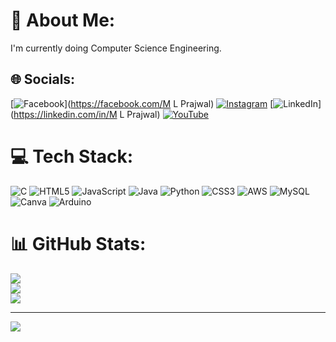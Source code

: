 # 💫 About Me:
I'm currently doing Computer Science Engineering.<br>


## 🌐 Socials:
[![Facebook](https://img.shields.io/badge/Facebook-%231877F2.svg?logo=Facebook&logoColor=white)](https://facebook.com/M L Prajwal) [![Instagram](https://img.shields.io/badge/Instagram-%23E4405F.svg?logo=Instagram&logoColor=white)](https://instagram.com/prajwalml21) [![LinkedIn](https://img.shields.io/badge/LinkedIn-%230077B5.svg?logo=linkedin&logoColor=white)](https://linkedin.com/in/M L Prajwal) [![YouTube](https://img.shields.io/badge/YouTube-%23FF0000.svg?logo=YouTube&logoColor=white)](https://youtube.com/@@yuvapraju6877) 

# 💻 Tech Stack:
![C](https://img.shields.io/badge/c-%2300599C.svg?style=plastic&logo=c&logoColor=white) ![HTML5](https://img.shields.io/badge/html5-%23E34F26.svg?style=plastic&logo=html5&logoColor=white) ![JavaScript](https://img.shields.io/badge/javascript-%23323330.svg?style=plastic&logo=javascript&logoColor=%23F7DF1E) ![Java](https://img.shields.io/badge/java-%23ED8B00.svg?style=plastic&logo=openjdk&logoColor=white) ![Python](https://img.shields.io/badge/python-3670A0?style=plastic&logo=python&logoColor=ffdd54) ![CSS3](https://img.shields.io/badge/css3-%231572B6.svg?style=plastic&logo=css3&logoColor=white) ![AWS](https://img.shields.io/badge/AWS-%23FF9900.svg?style=plastic&logo=amazon-aws&logoColor=white) ![MySQL](https://img.shields.io/badge/mysql-4479A1.svg?style=plastic&logo=mysql&logoColor=white) ![Canva](https://img.shields.io/badge/Canva-%2300C4CC.svg?style=plastic&logo=Canva&logoColor=white) ![Arduino](https://img.shields.io/badge/-Arduino-00979D?style=plastic&logo=Arduino&logoColor=white)
# 📊 GitHub Stats:
![](https://github-readme-stats.vercel.app/api?username=mlprajwal21&theme=transparent&hide_border=false&include_all_commits=true&count_private=true)<br/>
![](https://github-readme-streak-stats.herokuapp.com/?user=mlprajwal21&theme=transparent&hide_border=false)<br/>
![](https://github-readme-stats.vercel.app/api/top-langs/?username=mlprajwal21&theme=transparent&hide_border=false&include_all_commits=true&count_private=true&layout=compact)

---
[![](https://visitcount.itsvg.in/api?id=mlprajwal21&icon=8&color=1)](https://visitcount.itsvg.in)

<!-- Proudly created with GPRM ( https://gprm.itsvg.in ) -->
